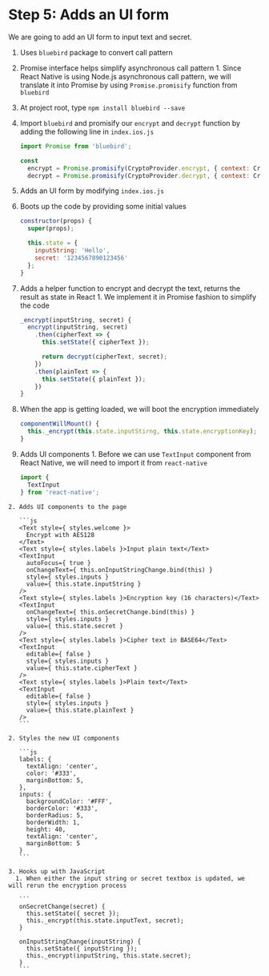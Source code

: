 # Step 5: Adds an UI form

We are going to add an UI form to input text and secret.

1. Uses `bluebird` package to convert call pattern
  1. Promise interface helps simplify asynchronous call pattern
    1. Since React Native is using Node.js asynchronous call pattern, we will translate it into Promise by using `Promise.promisify` function from `bluebird`
  2. At project root, type `npm install bluebird --save`
  3. Import `bluebird` and promisify our `encrypt` and `decrypt` function by adding the following line in `index.ios.js`
     ```js
     import Promise from 'bluebird';

     const
       encrypt = Promise.promisify(CryptoProvider.encrypt, { context: CryptoProvider }),
       decrypt = Promise.promisify(CryptoProvider.decrypt, { context: CryptoProvider });
     ```

2. Adds an UI form by modifying `index.ios.js`
  1. Boots up the code by providing some initial values
     ```js
     constructor(props) {
       super(props);

       this.state = {
         inputString: 'Hello',
         secret: '1234567890123456'
       };
     }
     ```

  2. Adds a helper function to encrypt and decrypt the text, returns the result as state in React
    1. We implement it in Promise fashion to simplify the code

     ```js
     _encrypt(inputString, secret) {
       encrypt(inputString, secret)
         .then(cipherText => {
           this.setState({ cipherText });

           return decrypt(cipherText, secret);
         })
         .then(plainText => {
           this.setState({ plainText });
         })
     }
     ```

  3. When the app is getting loaded, we will boot the encryption immediately

     ```js
     componentWillMount() {
       this._encrypt(this.state.inputStirng, this.state.encryptionKey);
     }
     ```

  4. Adds UI components
    1. Before we can use `TextInput` component from React Native, we will need to import it from `react-native`

       ```js
       import {
         TextInput
       } from 'react-native';
       ```

    2. Adds UI components to the page

       ```js
       <Text style={ styles.welcome }>
         Encrypt with AES128
       </Text>
       <Text style={ styles.labels }>Input plain text</Text>
       <TextInput
         autoFocus={ true }
         onChangeText={ this.onInputStringChange.bind(this) }
         style={ styles.inputs }
         value={ this.state.inputString }
       />
       <Text style={ styles.labels }>Encryption key (16 characters)</Text>
       <TextInput
         onChangeText={ this.onSecretChange.bind(this) }
         style={ styles.inputs }
         value={ this.state.secret }
       />
       <Text style={ styles.labels }>Cipher text in BASE64</Text>
       <TextInput
         editable={ false }
         style={ styles.inputs }
         value={ this.state.cipherText }
       />
       <Text style={ styles.labels }>Plain text</Text>
       <TextInput
         editable={ false }
         style={ styles.inputs }
         value={ this.state.plainText }
       />
       ```

    2. Styles the new UI components

       ```js
       labels: {
         textAlign: 'center',
         color: '#333',
         marginBottom: 5,
       },
       inputs: {
         backgroundColor: '#FFF',
         borderColor: '#333',
         borderRadius: 5,
         borderWidth: 1,
         height: 40,
         textAlign: 'center',
         marginBottom: 5
       }
       ```

    3. Hooks up with JavaScript 
      1. When either the input string or secret textbox is updated, we will rerun the encryption process 

       ```
       onSecretChange(secret) {
         this.setState({ secret });
         this._encrypt(this.state.inputText, secret);
       }

       onInputStringChange(inputString) {
         this.setState({ inputString });
         this._encrypt(inputString, this.state.secret);
       }
       ```
